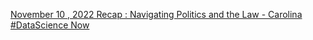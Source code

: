 [November 10 , 2022 Recap : Navigating Politics and the Law - Carolina #DataScience Now](https://qi.tc/qi/117480)